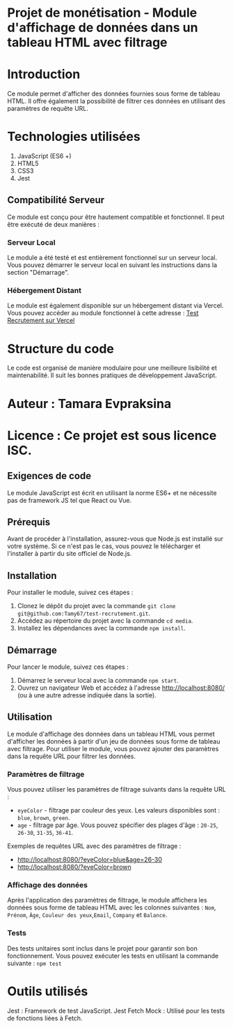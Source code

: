 # Projet de monétisation - Module d'affichage de données dans un tableau HTML avec filtrage

# Introduction

Ce module permet d'afficher des données fournies sous forme de tableau HTML. Il offre également la possibilité de filtrer ces données en utilisant des paramètres de requête URL.

# Technologies utilisées

1. JavaScript (ES6 +)
2. HTML5
3. CSS3
4. Jest

## Compatibilité Serveur

Ce module est conçu pour être hautement compatible et fonctionnel. Il peut être exécuté de deux manières :

### Serveur Local

Le module a été testé et est entièrement fonctionnel sur un serveur local. Vous pouvez démarrer le serveur local en suivant les instructions dans la section "Démarrage".

### Hébergement Distant

Le module est également disponible sur un hébergement distant via Vercel. Vous pouvez accéder au module fonctionnel à cette adresse : [Test Recrutement sur Vercel](https://test-recrutement-nine.vercel.app/)

# Structure du code

Le code est organisé de manière modulaire pour une meilleure lisibilité et maintenabilité. Il suit les bonnes pratiques de développement JavaScript.

# Auteur : Tamara Evpraksina

# Licence : Ce projet est sous licence ISC.

## Exigences de code

Le module JavaScript est écrit en utilisant la norme ES6+ et ne nécessite pas de framework JS tel que React ou Vue.

## Prérequis

Avant de procéder à l'installation, assurez-vous que Node.js est installé sur votre système. Si ce n'est pas le cas, vous pouvez le télécharger et l'installer à partir du site officiel de Node.js.

## Installation

Pour installer le module, suivez ces étapes :

1. Clonez le dépôt du projet avec la commande `git clone git@github.com:Tamy67/test-recrutement.git`.
2. Accédez au répertoire du projet avec la commande `cd media`.
3. Installez les dépendances avec la commande `npm install`.

## Démarrage

Pour lancer le module, suivez ces étapes :

1. Démarrez le serveur local avec la commande `npm start`.
2. Ouvrez un navigateur Web et accédez à l'adresse [http://localhost:8080/](http://localhost:8080/) (ou à une autre adresse indiquée dans la sortie).

## Utilisation

Le module d'affichage des données dans un tableau HTML vous permet d'afficher les données à partir d'un jeu de données sous forme de tableau avec filtrage. Pour utiliser le module, vous pouvez ajouter des paramètres dans la requête URL pour filtrer les données.

### Paramètres de filtrage

Vous pouvez utiliser les paramètres de filtrage suivants dans la requête URL :

-   `eyeColor` - filtrage par couleur des yeux. Les valeurs disponibles sont : `blue`, `brown`, `green`.
-   `age` - filtrage par âge. Vous pouvez spécifier des plages d'âge : `20-25`, `26-30`, `31-35`, `36-41`.

Exemples de requêtes URL avec des paramètres de filtrage :

-   [http://localhost:8080/?eyeColor=blue&age=26-30](http://localhost:8080/?eyeColor=blue&age=26-30)
-   [http://localhost:8080/?eyeColor=brown](http://localhost:8080/?eyeColor=brown)

### Affichage des données

Après l'application des paramètres de filtrage, le module affichera les données sous forme de tableau HTML avec les colonnes suivantes : `Nom`, `Prénom`, `Âge`, `Couleur des yeux`,`Email`, `Company` et `Balance`.

### Tests

Des tests unitaires sont inclus dans le projet pour garantir son bon fonctionnement. Vous pouvez exécuter les tests en utilisant la commande suivante : `npm test`

# Outils utilisés

Jest : Framework de test JavaScript.
Jest Fetch Mock : Utilisé pour les tests de fonctions liées à Fetch.
